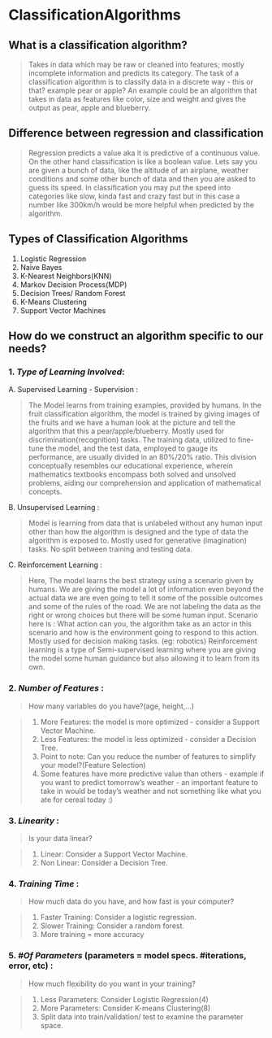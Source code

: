 # ClassificationAlgorithms

## **What is a classification algorithm?**
> Takes in data which may be raw or cleaned into features; mostly incomplete information and predicts its category.
> The task of a classification algorithm is to classify data in a discrete way - this or that? example pear or apple?
> An example could be an algorithm that takes in data as features like color, size and weight and gives the output as pear, apple and blueberry.

## **Difference between regression and classification**
> Regression predicts a value aka it is predictive of a continuous value. On the other hand classification is like a boolean value.
> Lets say you are given a bunch of data, like the altitude of an airplane, weather conditions and some other bunch of data and then you are asked to
guess its speed. In classification you may put the speed into categories like slow, kinda fast and crazy fast but in this case a number like 300km/h would be more helpful
when predicted by the algorithm.

## **Types of Classification Algorithms**

1. Logistic Regression
2. Naive Bayes
3. K-Nearest Neighbors(KNN)
4. Markov Decision Process(MDP)
5. Decision Trees/ Random Forest
6. K-Means Clustering
7. Support Vector Machines


## **How do we construct an algorithm specific to our needs?**

### 1. *_Type of Learning Involved_*:
   A. Supervised Learning - Supervision :
   > The Model learns from training examples, provided by humans.
   > In the fruit classification algorithm, the model is trained by giving images of the fruits and we have a human look at the picture and tell the algorithm that this a
     pear/apple/blueberry.
   > Mostly used for discrimination(recognition) tasks.
   > The training data, utilized to fine-tune the model, and the test data, employed to gauge its performance, are usually divided in an 80%/20% ratio.
     This division conceptually resembles our educational experience, wherein mathematics textbooks encompass both solved and unsolved problems, aiding our comprehension
     and application of mathematical concepts.

   B. Unsupervised Learning :
   > Model is learning from data that is unlabeled without any human input other than how the algorithm is designed and the type of data the algorithm is exposed to.
   > Mostly used for generative (imagination) tasks.
   > No split between training and testing data.

   C. Reinforcement Learning :
   > Here, The model learns the best strategy using a scenario given by humans.
   > We are giving the model a lot of information even beyond the actual data we are even going to tell it some of the possible outcomes and some of the rules of the road.
   > We are not labeling the data as the right or wrong choices but there will be some human input.
   > Scenario here is : What action can you, the algorithm take as an actor in this scenario and how is the environment going to respond to this action.
   > Mostly used for decision making tasks. (eg: robotics)
   > Reinforcement learning is a type of Semi-supervised learning where you are giving the model some human guidance but also allowing it to learn from its own.

### 2. *_Number of Features_* :

> How many variables do you have?(age, height,…)

> 1. More Features: the model is more optimized - consider a Support Vector Machine.
> 2. Less Features: the model is less optimized -  consider a Decision Tree.
> 3. Point to note: Can you reduce the number of features to simplify your model?(Feature Selection)
> 4. Some features have more predictive value than others - example if you want to predict tomorrow’s weather - an important feature to take in would be today’s weather and not something like what you ate for cereal today :)

### 3. *_Linearity_* :
    
> Is your data linear?
    
> 1. Linear: Consider a Support Vector Machine.
> 2. Non Linear: Consider a Decision Tree.

### 4. *_Training Time_* :

> How much data do you have, and how fast is your computer?

> 1. Faster Training: Consider a logistic regression.
> 2. Slower Training: Consider a random forest.
> 3. More training = more accuracy

### 5. *_#Of Parameters_* (parameters = model specs. #iterations, error, etc) :
    
> How much flexibility do you want in your training?
    
> 1. Less Parameters: Consider Logistic Regression(4)
> 2. More Parameters: Consider K-means Clustering(8)
> 3. Split data into train/validation/ test to examine the parameter space.

   
